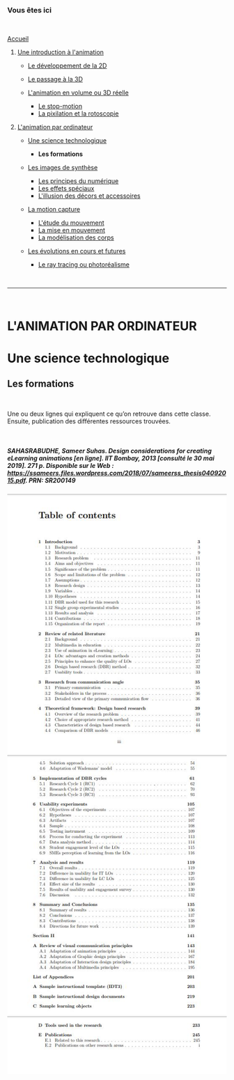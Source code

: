 <br/>

### Vous êtes ici

<br/>

[Accueil](index.md)

1. [Une introduction à l'animation](histoire.md)

    - [Le développement de la 2D]()
    - [Le passage à la 3D](3d.md)
    - [L'animation en volume ou 3D réelle](envolume.md)
    
        * [Le stop-motion](stopmotion.md)
        * [La pixilation et la rotoscopie](pixilation.md)

2. [L'animation par ordinateur](parordinateur.md)

    - [Une science technologique]()
    
        * **Les formations**
    
    - [Les images de synthèse]()
    
        * [Les principes du numérique]()
        * [Les effets spéciaux]()
        * [L'illusion des décors et accessoires](decor.md)
        
    - [La motion capture]()
    
        * [L'étude du mouvement]()
        * [La mise en mouvement]()
        * [La modélisation des corps]()

    - [Les évolutions en cours et futures]()
    
        * [Le ray tracing ou photoréalisme]()
        
<br/>

--------------------------------------------------------

<br/>

# L'ANIMATION PAR ORDINATEUR
# Une science technologique
## Les formations

<br/>

Une ou deux lignes qui expliquent ce qu’on retrouve dans cette classe. Ensuite, publication des différentes ressources trouvées.

<br/>

##### SAHASRABUDHE, Sameer Suhas. _Design considerations for creating eLearning animations_ [en ligne]. IIT Bombay, 2013 [consulté le 30 mai 2019]. 271 p. Disponible sur le Web : <https://ssameers.files.wordpress.com/2018/07/sameerss_thesis04092015.pdf>. PRN: SR200149

!["Design considerations for creating eLearning animations" by Sameer Suhas Sahasrabudhe](images/elearninganimationI.JPG "Design considerations for creating eLearning animations - Table of contents")
!["Design considerations for creating eLearning animations" by Sameer Suhas Sahasrabudhe](images/elearninganimationII.JPG "Design considerations for creating eLearning animations - Table of contents")
!["Design considerations for creating eLearning animations" by Sameer Suhas Sahasrabudhe](images/elearninganimationIII.JPG "Design considerations for creating eLearning animations - Table of contents")

<br/>
